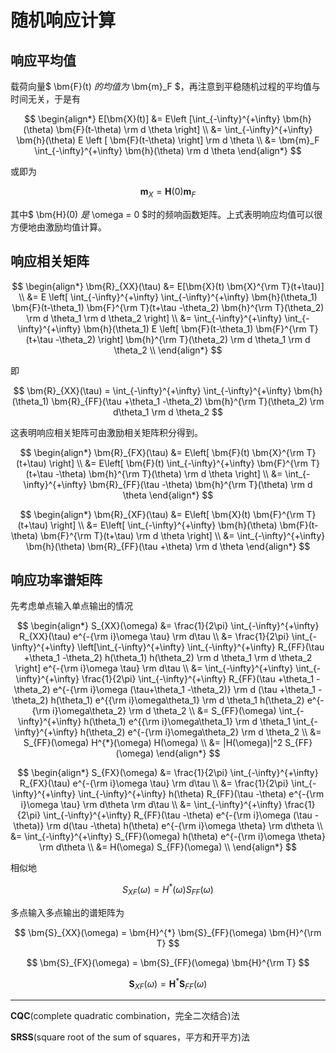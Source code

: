 # 随机响应计算

## 响应平均值

载荷向量$ \bm{F}(t) $的均值为$ \bm{m}_F $，再注意到平稳随机过程的平均值与时间无关，于是有

$$ \begin{align*} 
E[\bm{X}(t)] &= E\left [\int_{-\infty}^{+\infty} \bm{h}(\theta) \bm{F}(t-\theta) \rm d \theta \right] \\
&= \int_{-\infty}^{+\infty} \bm{h}(\theta) E \left [ \bm{F}(t-\theta) \right] \rm d \theta \\
&= \bm{m}_F \int_{-\infty}^{+\infty} \bm{h}(\theta) \rm d \theta
\end{align*} $$

或即为

$$ \bm{m}_X = \bm{H}(0) \bm{m}_F $$

其中$ \bm{H}(0) $是$ \omega = 0 $时的频响函数矩阵。上式表明响应均值可以很方便地由激励均值计算。

## 响应相关矩阵

$$ \begin{align*}
\bm{R}_{XX}(\tau) &= E[\bm{X}(t) \bm{X}^{\rm T}(t+\tau)] \\
&= E \left[ \int_{-\infty}^{+\infty} \int_{-\infty}^{+\infty} \bm{h}(\theta_1) \bm{F}(t-\theta_1) \bm{F}^{\rm T}(t+\tau -\theta_2) \bm{h}^{\rm T}(\theta_2) \rm d \theta_1 \rm d \theta_2 \right] \\
&= \int_{-\infty}^{+\infty} \int_{-\infty}^{+\infty} \bm{h}(\theta_1) E \left[ \bm{F}(t-\theta_1) \bm{F}^{\rm T}(t+\tau -\theta_2) \right] \bm{h}^{\rm T}(\theta_2) \rm d \theta_1 \rm d \theta_2 \\
\end{align*} $$

即

$$ \bm{R}_{XX}(\tau) = \int_{-\infty}^{+\infty} \int_{-\infty}^{+\infty} \bm{h}(\theta_1) \bm{R}_{FF}(\tau +\theta_1 -\theta_2) \bm{h}^{\rm T}(\theta_2) \rm d\theta_1 \rm d \theta_2 $$

这表明响应相关矩阵可由激励相关矩阵积分得到。

$$ \begin{align*} 
\bm{R}_{FX}(\tau) &= E\left[ \bm{F}(t) \bm{X}^{\rm T}(t+\tau) \right] \\
&= E\left[ \bm{F}(t) \int_{-\infty}^{+\infty} \bm{F}^{\rm T}(t+\tau -\theta) \bm{h}^{\rm T}(\theta) \rm d \theta \right] \\
&= \int_{-\infty}^{+\infty} \bm{R}_{FF}(\tau -\theta) \bm{h}^{\rm T}(\theta) \rm d \theta
\end{align*} $$

$$ \begin{align*}
\bm{R}_{XF}(\tau) &= E\left[ \bm{X}(t) \bm{F}^{\rm T}(t+\tau) \right] \\
&= E\left[ \int_{-\infty}^{+\infty} \bm{h}(\theta) \bm{F}(t-\theta) \bm{F}^{\rm T}(t+\tau) \rm d \theta \right] \\
&= \int_{-\infty}^{+\infty} \bm{h}(\theta) \bm{R}_{FF}(\tau +\theta) \rm d \theta
\end{align*} $$

## 响应功率谱矩阵

先考虑单点输入单点输出的情况

$$ \begin{align*}
S_{XX}(\omega) &= \frac{1}{2\pi} \int_{-\infty}^{+\infty} R_{XX}(\tau) e^{-{\rm i}\omega \tau} \rm d\tau \\
&= \frac{1}{2\pi} \int_{-\infty}^{+\infty} \left[\int_{-\infty}^{+\infty} \int_{-\infty}^{+\infty} R_{FF}(\tau +\theta_1 -\theta_2) h(\theta_1) h(\theta_2) \rm d \theta_1 \rm d \theta_2 \right] e^{-{\rm i}\omega \tau} \rm d\tau \\
&= \int_{-\infty}^{+\infty} \int_{-\infty}^{+\infty} \frac{1}{2\pi} \int_{-\infty}^{+\infty} R_{FF}(\tau +\theta_1 -\theta_2) e^{-{\rm i}\omega (\tau+\theta_1 -\theta_2)} \rm d (\tau +\theta_1 -\theta_2) h(\theta_1) e^{{\rm i}\omega\theta_1} \rm d \theta_1 h(\theta_2) e^{-{\rm i}\omega\theta_2} \rm d \theta_2 \\
&= S_{FF}(\omega) \int_{-\infty}^{+\infty} h(\theta_1) e^{{\rm i}\omega\theta_1} \rm d \theta_1 \int_{-\infty}^{+\infty} h(\theta_2) e^{-{\rm i}\omega\theta_2} \rm d \theta_2 \\
&= S_{FF}(\omega) H^{*}(\omega) H(\omega) \\
&= |H(\omega)|^2 S_{FF}(\omega)
\end{align*} $$

$$ \begin{align*} 
S_{FX}(\omega) &= \frac{1}{2\pi} \int_{-\infty}^{+\infty} R_{FX}(\tau) e^{-{\rm i}\omega \tau} \rm d\tau \\
&= \frac{1}{2\pi} \int_{-\infty}^{+\infty} \int_{-\infty}^{+\infty} h(\theta) R_{FF}(\tau -\theta) e^{-{\rm i}\omega \tau} \rm d\theta \rm d\tau \\
&= \int_{-\infty}^{+\infty} \frac{1}{2\pi} \int_{-\infty}^{+\infty} R_{FF}(\tau -\theta) e^{-{\rm i}\omega (\tau -\theta)} \rm d(\tau -\theta) h(\theta) e^{-{\rm i}\omega \theta} \rm d\theta \\
&= \int_{-\infty}^{+\infty} S_{FF}(\omega) h(\theta) e^{-{\rm i}\omega \theta} \rm d\theta \\
&= H(\omega) S_{FF}(\omega) \\
\end{align*} $$

相似地

$$ S_{XF}(\omega) = H^{*}(\omega) S_{FF}(\omega) $$

多点输入多点输出的谱矩阵为

$$ \bm{S}_{XX}(\omega) = \bm{H}^{*} \bm{S}_{FF}(\omega) \bm{H}^{\rm T} $$

$$ \bm{S}_{FX}(\omega) = \bm{S}_{FF}(\omega) \bm{H}^{\rm T} $$

$$ \bm{S}_{XF}(\omega) = \bm{H}^{*} \bm{S}_{FF}(\omega) $$

---
**CQC**(complete quadratic combination，完全二次结合)法

**SRSS**(square root of the sum of squares，平方和开平方)法